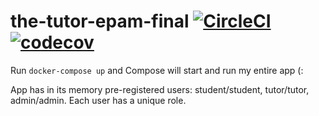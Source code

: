 # the-tutor-epam-final [![CircleCI](https://circleci.com/gh/ArtsiomBaranau/the-tutor-epam-final.svg?style=svg)](https://circleci.com/gh/ArtsiomBaranau/the-tutor-epam-final) [![codecov](https://codecov.io/gh/ArtsiomBaranau/the-tutor-epam-final/branch/codecove-with-jacoco-maven-plugin/graph/badge.svg?token=LO03AQUTDR)](https://codecov.io/gh/ArtsiomBaranau/the-tutor-epam-final)
Run <code>docker-compose up</code> and Compose will start and run my entire app (:

App has in its memory pre-registered users: student/student, tutor/tutor, admin/admin. Each user has a unique role.